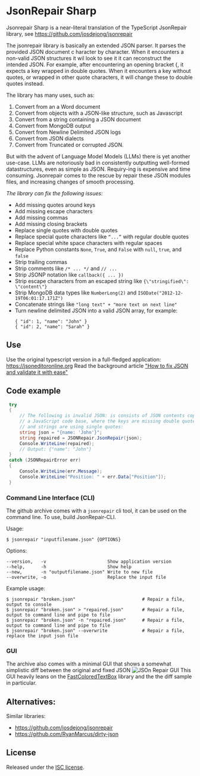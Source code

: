 # JsonRepair Sharp

Jsonrepair Sharp is a near-literal translation of the TypeScript JsonRepair library, see https://github.com/josdejong/jsonrepair

The jsonrepair library is basically an extended JSON parser. It parses the provided JSON document c haracter by character. When it encounters a non-valid JSON structures it wil look to see it it can reconstruct the intended JSON. For example, after encountering an opening bracket {, it expects a key wrapped in double quotes. When it encounters a key without quotes, or wrapped in other quote characters, it will change these to double quotes instead.

The library has many uses, such as:

1. Convert from an a Word document
1. Convert from objects with a JSON-like structure, such as Javascript
1. Convert from a string containing a JSON document
1. Convert from MongoDB output
1. Convert from Newline Delimited JSON logs
1. Convert from JSON dialects
1. Convert from Truncated or corrupted JSON.

But with the advent of Language Model Models (LLMs) there is yet another use-case. LLMs are notoriously bad in consistently outputting well-formed datastructures, even as simple as JSON. Requiry-ing is expensive and time consuming.  Jsonrepair comes to the rescue by repair these JSON modules files, and increasing changes of smooth processing.

*The library can fix the  following issues:*

- Add missing quotes around keys
- Add missing escape characters
- Add missing commas
- Add missing closing brackets
- Replace single quotes with double quotes
- Replace special quote characters like `“...”`  with regular double quotes
- Replace special white space characters with regular spaces
- Replace Python constants `None`, `True`, and `False` with `null`, `true`, and `false`
- Strip trailing commas
- Strip comments like `/* ... */` and `// ...`
- Strip JSONP notation like `callback({ ... })`
- Strip escape characters from an escaped string like `{\"stringified\": \"content\"}`
- Strip MongoDB data types like `NumberLong(2)` and `ISODate("2012-12-19T06:01:17.171Z")`
- Concatenate strings like `"long text" + "more text on next line"`
- Turn newline delimited JSON into a valid JSON array, for example:
    ```
    { "id": 1, "name": "John" }
    { "id": 2, "name": "Sarah" }
    ```


## Use

Use the original typescript version in a full-fledged application: https://jsoneditoronline.org
Read the background article ["How to fix JSON and validate it with ease"](https://jsoneditoronline.org/indepth/parse/fix-json/)

## Code example


```cs
 try
 {
     // The following is invalid JSON: is consists of JSON contents copied from 
     // a JavaScript code base, where the keys are missing double quotes, 
     // and strings are using single quotes:
     string json = "{name: 'John'}";
     string repaired = JSONRepair.JsonRepair(json);
     Console.WriteLine(repaired);
     // Output: {"name": "John"}
 }
 catch (JSONRepairError err)
 {
     Console.WriteLine(err.Message);
     Console.WriteLine("Position: " + err.Data["Position"]);
 }
```

### Command Line Interface (CLI)

The github archive comes with a `jsonrepair` cli tool, it can be used on the command line. To use, build JsonRepair-CLI.

Usage:

```
$ jsonrepair "inputfilename.json" {OPTIONS}
```

Options:

```
--version,   -v                       Show application version
--help,      -h                       Show help
--new,       -n "outputfilename.json" Write to new file
--overwrite, -o                       Replace the input file
```

Example usage:

```
$ jsonrepair "broken.json"                         # Repair a file, output to console
$ jsonrepair "broken.json" > "repaired.json"       # Repair a file, output to command line and pipe to file
$ jsonrepair "broken.json" -n "repaired.json"      # Repair a file, output to command line and pipe to file
$ jsonrepair "broken.json" --overwrite             # Repair a file, replace the input json file
```

### GUI

The archive also comes with a minimal GUI that shows a somewhat simplistic diff between the original and fixed JSON
![JSOn Repair GUI](http://Assets/JsonRepairGui.png)
This GUI heavily leans on the [FastColoredTextBox](https://github.com/PavelTorgashov/FastColoredTextBox) library and the the diff sample in particular.



## Alternatives:

Similar libraries:

- https://github.com/josdejong/jsonrepair
- https://github.com/RyanMarcus/dirty-json

## License

Released under the [ISC license](LICENSE.md).
